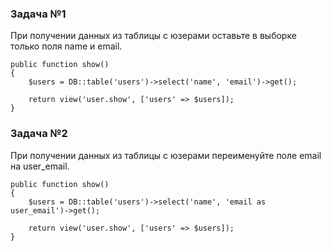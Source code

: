### Задача №1

При получении данных из таблицы с юзерами оставьте в выборке только поля name и email.

    public function show()
    {
        $users = DB::table('users')->select('name', 'email')->get();
    
        return view('user.show', ['users' => $users]);
    }

### Задача №2

При получении данных из таблицы с юзерами переименуйте поле email на user_email.

    public function show()
    {
        $users = DB::table('users')->select('name', 'email as user_email')->get();
    
        return view('user.show', ['users' => $users]);
    }